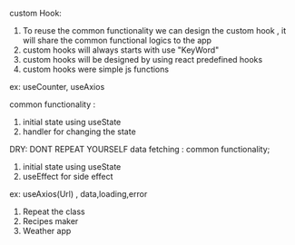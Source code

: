 

custom Hook: 
1. To reuse the common functionality we can design the custom hook , it will share the common functional logics to the app
2. custom hooks will always starts with use "KeyWord"
3. custom hooks will be designed by using react predefined hooks
4. custom hooks were simple js functions



ex: useCounter, useAxios

common functionality :

1. initial state using useState
2. handler for changing the state

DRY: DONT REPEAT YOURSELF
data fetching :
common functionality;

1. initial state using useState
2. useEffect for side effect

ex: useAxios(Url) , data,loading,error

1. Repeat the class
2. Recipes maker
3. Weather app
